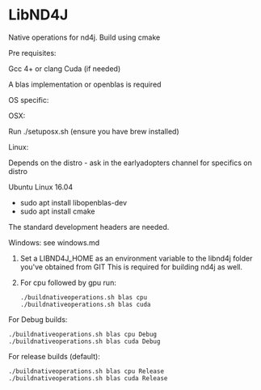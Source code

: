 # LibND4J

Native operations for nd4j. Build using cmake

Pre requisites:

Gcc 4+ or clang
Cuda (if needed)

A blas implementation or openblas is required

OS specific:


OSX:

Run ./setuposx.sh (ensure you have brew installed)


Linux:

Depends on the distro - ask in the earlyadopters channel for specifics
on distro

Ubuntu Linux 16.04
* sudo apt install libopenblas-dev
* sudo apt install cmake

The standard development headers are needed.

Windows:
see windows.md


1. Set a LIBND4J_HOME as an environment variable to the libnd4j folder you've obtained from GIT
This is required for building nd4j as well.

2. For cpu followed by gpu run:
     
       ./buildnativeoperations.sh blas cpu
       ./buildnativeoperations.sh blas cuda
       
For Debug builds:

    ./buildnativeoperations.sh blas cpu Debug
    ./buildnativeoperations.sh blas cuda Debug


For release builds (default):

    ./buildnativeoperations.sh blas cpu Release
    ./buildnativeoperations.sh blas cuda Release

